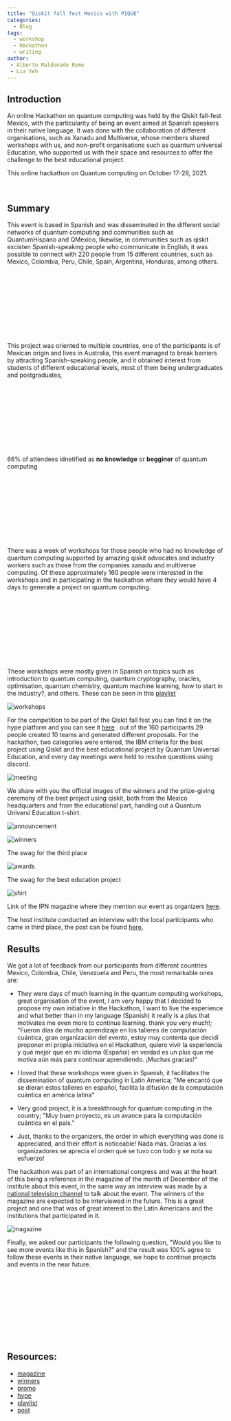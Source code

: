 ```yaml
---
title: "Qiskit fall fest Mexico with PIQUE"
categories:
  - Blog
tags:
  - workshop
  - Hackathon
  - writing
author:
 - Alberto Maldonado Romo
 - Lia Yeh
---
```


<script type="text/javascript" src="https://cdn.jsdelivr.net/npm/chart.xkcd@1.1/dist/chart.xkcd.min.js"></script> 


## Introduction

An online Hackathon on quantum computing was held by the Qiskit fall-fest Mexico, with the particularity of being an event aimed at Spanish speakers in their native language.
It was done with the collaboration of different organisations, such as Xanadu and Multiverse, whose members shared workshops with us, and non-profit organisations such as quantum universal Education, who supported us with their space and resources to offer the challenge to the best educational project.

This online hackathon on Quantum computing on October 17-28, 2021.


<br>


## Summary


This event is based in Spanish and was disseminated in the different social networks of quantum computing and communities such as QuantumHispano and QMexico, likewise, in communities such as qiskit excisten Spanish-speaking people who communicate in English, it was possible to connect with 220 people from 15 different countries, such as Mexico, Colombia, Peru, Chile, Spain, Argentina, Honduras, among others.


<div id="3303ea957f0c4e0fb747f76c98d1c4a5" class="chart-container" style="width: 700px">
        <svg id="chart_3303ea957f0c4e0fb747f76c98d1c4a5"></svg>
</div>


This project was oriented to multiple countries, one of the participants is of Mexican origin and lives in Australia, this event managed to break barriers by attracting Spanish-speaking people, and it obtained interest from students of different educational levels, most of them being undergraduates and postgraduates, 


<div id="cf05e3d25161444ebe6016a6e447c803" class="chart-container" style="width: 700px">
        <svg id="chart_cf05e3d25161444ebe6016a6e447c803"></svg>
    </div>

66% of  attendees idnetified  as  **no knowledge** or **begginer**  of quantum computing

 <div id="a38eece5fe994ec791096d3433754d90" class="chart-container" style="width: 700px">
            <svg id="chart_a38eece5fe994ec791096d3433754d90"></svg>
    </div>


There was a week of workshops for those people who had no knowledge of quantum computing supported by amazing qiskit advocates and industry workers such as those from the companies xanadu and multiverse computing. Of these approximately 160 people were interested in the workshops and in participating in the hackathon where they would have 4 days to generate a project on quantum computing.



<div id="39af896b75ac41e4a35702b5ee57dc50" class="chart-container" style="width: 700px">
            <svg id="chart_39af896b75ac41e4a35702b5ee57dc50"></svg>
        </div>

These workshops were mostly given in Spanish on topics such as introduction to quantum computing, quantum cryptography, oracles, optimisation, quantum chemistry, quantum machine learning, how to start in the industry?, and  others. These can be seen in this [playlist](https://www.youtube.com/watch?v=x0RMjEdHOmw&list=PLlU00HdSTWDwRnguUpTpSwbp_YBeaeN6t)



![workshops](/assets/images/hackathon/promo_talleres.png)      


For the competition to be part of the Qiskit fall fest you can find it on the hype platform and you can see it [here](https://qiskitfallfest.hypeinnovation.com/servlet/hype/IMT?documentTableId=396317855001974302&userAction=Browse&templateName=&documentId=184ef5cd6b1e8c527512c0231f5f474a) . out of the 160 participants 29 people created 10 teams and generated different proposals.
For the hackathon, two categories were entered, the IBM criteria for the best project using Qiskit and the best educational project by Quantum Universal Education, and every day meetings were held to resolve questions using discord.

![meeting](/assets/images/hackathon/meeting.png)      

We share with you the official images of the winners and the prize-giving ceremony of the best project using qiskit, both from the Mexico headquarters and from the educational part, handing out a Quantum Universl Education t-shirt.


![announcement](/assets/images/hackathon/anuncio.png)      


![winners](/assets/images/hackathon/ganadores.jpg)      

The swag for the third place

![awards](/assets/images/hackathon/1.png)  

The swag for the best education project

![shirt](/assets/images/designs/fsqc_shirt_pale-teal.png)      


Link of the IPN magazine where they mention our event as organizers [here](https://online.anyflip.com/ewxjr/fhpb/mobile/index.html).


The host institute conducted an interview with the local participants who came in third place, the post can be found [here.](https://www.ipn.mx/imageninstitucional/comunicados/ver-comunicado.html?y=2021&n=254&t=6&fbclid=IwAR2PGuryGeF3Qs6GL2S6YQTBF4jlSrLpN_KQF_DrHeryvDB83GpafKAw5Ak)

## Results

We got a lot of feedback from our participants from different countries Mexico, Colombia, Chile, Venezuela and Peru, the most remarkable ones are: 


- They were days of much learning in the quantum computing workshops, great organisation of the event, I am very happy that I decided to propose my own initiative in the Hackathon, I want to live the experience and what better than in my language (Spanish) it really is a plus that motivates me even more to continue learning. thank you very much!; "Fueron días de mucho aprendizaje en los talleres de computación cuántica, gran organización del evento, estoy muy contenta que decidí proponer mi propia iniciativa en el Hackathon, quiero vivir la experiencia y qué mejor que en mi idioma (Español) en verdad es un plus que me motiva aún más para continuar aprendiendo. ¡Muchas gracias!"


- I loved that these workshops were given in Spanish, it facilitates the dissemination of quantum computing in Latin America; "Me encantó que se dieran estos talleres en español, facilita la difusión de la computación cuántica en américa latina"

- Very good project, it is a breakthrough for quantum computing in the country; "Muy buen proyecto, es un avance para la computación cuántica en el país."

- Just, thanks to the organizers, the order in which everything was done is appreciated, and their effort is noticeable! Nada más. Gracias a los organizadores se aprecia el orden qué se tuvo con todo y se nota su esfuerzo!


The hackathon was part of an international congress and was at the heart of this being a reference in the magazine of the month of December of the institute about this event, in the same way an interview was made by a [national television channel](https://canalonce.mx/) to talk about the event. The winners of the magazine are expected to be interviewed in the future. This is a great project and one that was of great interest to the Latin Americans and the institutions that participated in it.





![magazine](/assets/images/hackathon/magazine.jpg)      



Finally, we asked our participants the following question, "Would you like to see more events like this in Spanish?" and the result was 100% agree to follow these events in their native language, we hope to continue projects and events in the near future.


<div id="12ec2e85d4d34eeaa9f4458fa2c74bdb" class="chart-container" style="width: 500px">
            <svg id="chart_12ec2e85d4d34eeaa9f4458fa2c74bdb"></svg>
        </div>



## Resources:

- [magazine](https://www.facebook.com/cicipnoficial/photos/a.167258493381013/4632726710167480/)
- [winners](https://www.facebook.com/cicipnoficial/photos/pcb.4607243452715806/4607240386049446)
- [promo](https://www.facebook.com/CORECIC/photos/3112112655696390)
- [hype](https://qiskitfallfest.hypeinnovation.com/servlet/hype/IMT?userAction=BrowseCurrentUser&templateName=MenuItem)
- [playlist](https://www.youtube.com/watch?v=x0RMjEdHOmw&list=PLlU00HdSTWDwRnguUpTpSwbp_YBeaeN6t)
- [post](https://www.ipn.mx/imageninstitucional/comunicados/ver-comunicado.html?y=2021&n=254&t=6&fbclid=IwAR2PGuryGeF3Qs6GL2S6YQTBF4jlSrLpN_KQF_DrHeryvDB83GpafKAw5Ak)

<script>


		const svg_3303ea957f0c4e0fb747f76c98d1c4a5 = document.querySelector('#chart_3303ea957f0c4e0fb747f76c98d1c4a5')
        const chart_3303ea957f0c4e0fb747f76c98d1c4a5 = new chartXkcd.Bar(svg_3303ea957f0c4e0fb747f76c98d1c4a5, {"title": "Percentage of participating countries", "data": {"datasets": [{"data": [60.45454545454545, 16.363636363636364, 8.636363636363636, 3.636363636363636, 3.1818181818181815, 1.3636363636363636, 1.3636363636363636, 0.909090909090909, 0.909090909090909, 0.4545454545454545, 0.4545454545454545, 0.4545454545454545, 0.4545454545454545, 0.4545454545454545, 0.4545454545454545, 0.004545454545454545]}], "labels": ["MX", "Other", "CO", "PE", "CL", "ES", "US", "BR", "IN", "BD", "PL", "VN", "AR", "AU", "DE", "HN"]}, "xLabel": "Country", "yLabel": "Porcentage (%)", "options": {"yTickCount": 3, "dataColors": ["#FFF1C9", "#F7B7A3", "#EA5F89", "#9B3192", "#57167E", "#47B39C", "#00529B"]}});

        const svg_cf05e3d25161444ebe6016a6e447c803 = document.querySelector('#chart_cf05e3d25161444ebe6016a6e447c803')
        const chart_cf05e3d25161444ebe6016a6e447c803 = new chartXkcd.Bar(svg_cf05e3d25161444ebe6016a6e447c803, {"title": "Educational level of registrants", "data": {"datasets": [{"data": [62.27272727272727, 19.545454545454547, 10.454545454545455, 3.1818181818181817, 1.8181818181818181, 1.3636363636363635, 0.9090909090909091, 0.45454545454545453]}], "labels": ["UG", "Ms", "PhD", "Industry", "Tch", "HS", "Postdoc", "Other"]}, "xLabel": "Academic Level", "yLabel": "Porcentage (%)", "options": {"yTickCount": 3, "dataColors": ["#FFF1C9", "#F7B7A3", "#EA5F89", "#9B3192", "#57167E", "#47B39C", "#00529B"]}});

        const svg_a38eece5fe994ec791096d3433754d90 = document.querySelector('#chart_a38eece5fe994ec791096d3433754d90')
        const chart_a38eece5fe994ec791096d3433754d90 = new chartXkcd.Pie(svg_a38eece5fe994ec791096d3433754d90, {"title": "Begginer", "data": {"datasets": [{"data": [66, 34]}], "labels": ["yes", "no"]}, "options": {"innerRadius": 0, "legendPosition": 1}})

        const svg_39af896b75ac41e4a35702b5ee57dc50 = document.querySelector('#chart_39af896b75ac41e4a35702b5ee57dc50')
        const chart_39af896b75ac41e4a35702b5ee57dc50 = new chartXkcd.Pie(svg_39af896b75ac41e4a35702b5ee57dc50, {"title": "Interested in participating in", "data": {"datasets": [{"data": [40.45454545454545, 4.090909090909091, 55.45454545454545]}], "labels": ["Attend the workshops", "Participate in the Hackathon", "Both"]}, "options": {"innerRadius": 0.6, "legendPosition": 1, "dataColors": ["#FFF1C9", "#EA5F89", "#47B39C"]}});

        const svg_12ec2e85d4d34eeaa9f4458fa2c74bdb = document.querySelector('#chart_12ec2e85d4d34eeaa9f4458fa2c74bdb')
            const chart_12ec2e85d4d34eeaa9f4458fa2c74bdb = new chartXkcd.Pie(svg_12ec2e85d4d34eeaa9f4458fa2c74bdb, {"title": "Would you like to see more events like this in Spanish?", "data": {"datasets": [{"data": [100, 0, 0]}], "labels": ["Yes", "No", "I don\'t sure"]}, "options": {"innerRadius": 0.6, "legendPosition": 1, "dataColors": ["#FFF1C9", "#EA5F89", "#47B39C"]}});
</script>







